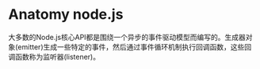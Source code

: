 # Anatomy node.js

大多数的Node.js核心API都是围绕一个异步的事件驱动模型而编写的。生成器对象(emitter)生成一些特定的事件，然后通过事件循环机制执行回调函数，这些回调函数称为监听器(listener)。
